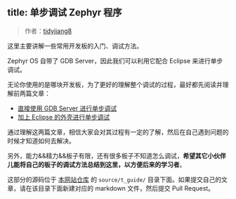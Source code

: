 title: 单步调试 Zephyr 程序
---

> 作者：[tidyjiang8](http://github.com/tidyjiang8/)

这里主要讲解一些常用开发板的入门、调试方法。

Zephyr OS 自带了 GDB Server，因此我们可以利用它配合 Eclipse 来进行单步调试。

无论你使用的是哪块开发板，为了更好的理解整个调试的过程，最好都先阅读并理解前两篇文章：
- [直接使用 GDB Server 进行单步调试](gdbserver.html)
- [加上 Eclipse 的外壳进行单步调试](eclipse.html)

通过理解这两篇文章，相信大家会对其过程有一定的了解，然后在自己遇到问题的时候才知道如何去解决。

另外，能力&&精力&&板子有限，还有很多板子不知道怎么调试，**希望其它小伙伴儿能将自己的板子的调试方法总结到这里，以方便后来的学习者**。

这部分的源码位于 [本网站仓库](https://github.com/tidyjiang8/zephyrproject.cn/tree/master/source/t_guide) 的 `source/t_guide/` 目录下面。如果提交自己的文章，请在该目录下面新建对应的 markdown 文件，然后提交 Pull Request。

</br>